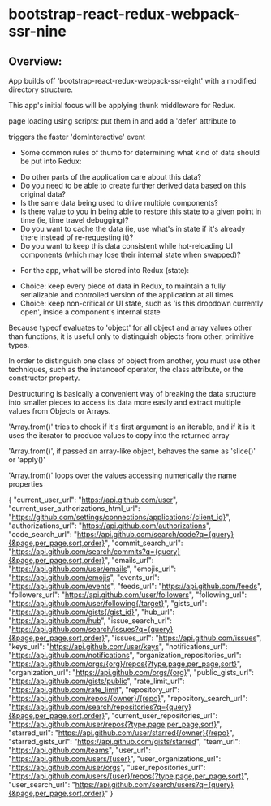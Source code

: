 # bootstrap-react-redux-webpack-ssr-nine

## Overview:

App builds off 'bootstrap-react-redux-webpack-ssr-eight' with a modified directory structure.

This app's initial focus will be applying thunk middleware for Redux.


page loading using scripts: put them in <head> and add a 'defer' attribute to <script> tag:

<script defer src="script.js"></script>

triggers the faster 'domInteractive' event

* Some common rules of thumb for determining what kind of data should be put into Redux:

- Do other parts of the application care about this data?
- Do you need to be able to create further derived data based on this original data?
- Is the same data being used to drive multiple components?
- Is there value to you in being able to restore this state to a given point in time (ie, time travel debugging)?
- Do you want to cache the data (ie, use what's in state if it's already there instead of re-requesting it)?
- Do you want to keep this data consistent while hot-reloading UI components (which may lose their internal state when swapped)?

* For the app, what will be stored into Redux (state):

- Choice: keep every piece of data in Redux, to maintain a fully serializable and controlled version of the application at all times
- Choice: keep non-critical or UI state, such as 'is this dropdown currently open', inside a component's internal state

Because typeof evaluates to 'object' for all object and array values other than functions, it is useful only to distinguish objects from other, primitive types.

In order to distinguish one class of object from another, you must use other techniques, such as the instanceof operator, the class attribute, or the constructor property. 

Destructuring is basically a convenient way of breaking the data structure into smaller pieces to access its data more easily and extract multiple values from Objects or Arrays.

'Array.from()' tries to check if it's first argument is an iterable, and if it is it uses the iterator to produce values to copy into the returned array

'Array.from()', if passed an array-like object, behaves the same as 'slice()' or 'apply()'

'Array.from()' loops over the values accessing numerically the name properties

{
  "current_user_url": "https://api.github.com/user",
  "current_user_authorizations_html_url": "https://github.com/settings/connections/applications{/client_id}",
  "authorizations_url": "https://api.github.com/authorizations",
  "code_search_url": "https://api.github.com/search/code?q={query}{&page,per_page,sort,order}",
  "commit_search_url": "https://api.github.com/search/commits?q={query}{&page,per_page,sort,order}",
  "emails_url": "https://api.github.com/user/emails",
  "emojis_url": "https://api.github.com/emojis",
  "events_url": "https://api.github.com/events",
  "feeds_url": "https://api.github.com/feeds",
  "followers_url": "https://api.github.com/user/followers",
  "following_url": "https://api.github.com/user/following{/target}",
  "gists_url": "https://api.github.com/gists{/gist_id}",
  "hub_url": "https://api.github.com/hub",
  "issue_search_url": "https://api.github.com/search/issues?q={query}{&page,per_page,sort,order}",
  "issues_url": "https://api.github.com/issues",
  "keys_url": "https://api.github.com/user/keys",
  "notifications_url": "https://api.github.com/notifications",
  "organization_repositories_url": "https://api.github.com/orgs/{org}/repos{?type,page,per_page,sort}",
  "organization_url": "https://api.github.com/orgs/{org}",
  "public_gists_url": "https://api.github.com/gists/public",
  "rate_limit_url": "https://api.github.com/rate_limit",
  "repository_url": "https://api.github.com/repos/{owner}/{repo}",
  "repository_search_url": "https://api.github.com/search/repositories?q={query}{&page,per_page,sort,order}",
  "current_user_repositories_url": "https://api.github.com/user/repos{?type,page,per_page,sort}",
  "starred_url": "https://api.github.com/user/starred{/owner}{/repo}",
  "starred_gists_url": "https://api.github.com/gists/starred",
  "team_url": "https://api.github.com/teams",
  "user_url": "https://api.github.com/users/{user}",
  "user_organizations_url": "https://api.github.com/user/orgs",
  "user_repositories_url": "https://api.github.com/users/{user}/repos{?type,page,per_page,sort}",
  "user_search_url": "https://api.github.com/search/users?q={query}{&page,per_page,sort,order}"
}
